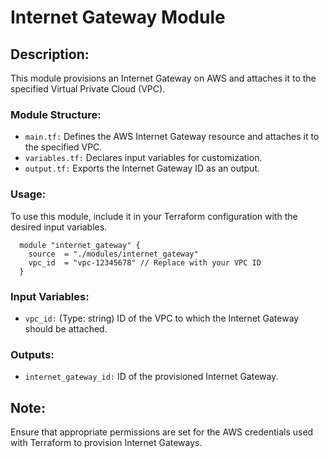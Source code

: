 # Internet Gateway Module

## Description:
This module provisions an Internet Gateway on AWS and attaches it to the specified Virtual Private Cloud (VPC).

### Module Structure:

- `main.tf:` Defines the AWS Internet Gateway resource and attaches it to the specified VPC.
- `variables.tf:` Declares input variables for customization.
- `output.tf:` Exports the Internet Gateway ID as an output.

### Usage:
To use this module, include it in your Terraform configuration with the desired input variables.

      module "internet_gateway" {
        source  = "./modules/internet_gateway"
        vpc_id  = "vpc-12345678" // Replace with your VPC ID
      }

### Input Variables:

  - `vpc_id:` (Type: string) ID of the VPC to which the Internet Gateway should be attached.

### Outputs:

- `internet_gateway_id:` ID of the provisioned Internet Gateway.

## Note:
Ensure that appropriate permissions are set for the AWS credentials used with Terraform to provision Internet Gateways.
